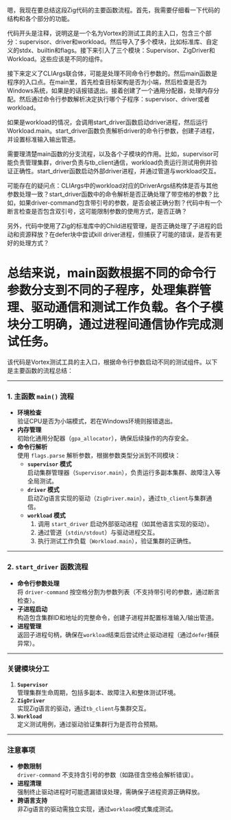 嗯，我现在要总结这段Zig代码的主要函数流程。首先，我需要仔细看一下代码的结构和各个部分的功能。

代码开头是注释，说明这是一个名为Vortex的测试工具的主入口，包含三个部分：supervisor、driver和workload。然后导入了多个模块，比如标准库、自定义的stdx、builtin和flags。接下来引入了三个模块：Supervisor、ZigDriver和Workload。这些应该是不同的组件。

接下来定义了CLIArgs联合体，可能是处理不同命令行参数的。然后main函数是程序的入口点。在main里，首先检查目标架构是否为小端，然后检查是否为Windows系统，如果是的话报错退出。接着创建了一个通用分配器，处理内存分配。然后通过命令行参数解析决定执行哪个子程序：supervisor、driver或者workload。

如果是workload的情况，会调用start_driver函数启动driver进程，然后运行Workload.main。start_driver函数负责解析driver的命令行参数，创建子进程，并设置标准输入输出管道。

需要理清楚main函数的分支流程，以及各个子模块的作用。比如，supervisor可能负责管理集群，driver负责与tb_client通信，workload负责运行测试用例并验证正确性。start_driver函数启动外部driver进程，并通过管道与workload交互。

可能存在的疑问点：CLIArgs中的workload对应的DriverArgs结构体是否与其他参数处理一致？start_driver函数中的命令解析是否正确处理了带空格的参数？比如，如果driver-command包含带引号的参数，是否会被正确分割？代码中有一个断言检查是否包含双引号，这可能限制参数的使用方式，是否正确？

另外，代码中使用了Zig的标准库中的Child进程管理，是否正确处理了子进程的启动和资源释放？在defer块中尝试kill driver进程，但捕获了可能的错误，是否有更好的处理方式？

总结来说，main函数根据不同的命令行参数分支到不同的子程序，处理集群管理、驱动通信和测试工作负载。各个子模块分工明确，通过进程间通信协作完成测试任务。
================================================
该代码是Vortex测试工具的主入口，根据命令行参数启动不同的测试组件。以下是主要函数的流程总结：

---

### **1. 主函数 `main()` 流程**
- **环境检查**  
  验证CPU是否为小端模式，若在Windows环境则报错退出。
- **内存管理**  
  初始化通用分配器（`gpa_allocator`），确保后续操作的内存安全。
- **命令行解析**  
  使用 `flags.parse` 解析参数，根据参数类型分派到不同模块：
  - **`supervisor` 模式**  
    启动集群管理器（`Supervisor.main`），负责运行多副本集群、故障注入等全局测试。
  - **`driver` 模式**  
    启动Zig语言实现的驱动（`ZigDriver.main`），通过`tb_client`与集群通信。
  - **`workload` 模式**  
    1. 调用 `start_driver` 启动外部驱动进程（如其他语言实现的驱动）。  
    2. 通过管道（`stdin/stdout`）与驱动进程交互。  
    3. 执行测试工作负载（`Workload.main`），验证集群的正确性。

---

### **2. `start_driver` 函数流程**
- **命令行参数处理**  
  将 `driver-command` 按空格分割为参数列表（不支持带引号的参数，通过断言检查）。  
- **子进程启动**  
  构造包含集群ID和地址的完整命令，创建子进程并配置标准输入/输出管道。  
- **进程管理**  
  返回子进程句柄，确保在`workload`结束后尝试终止驱动进程（通过`defer`捕获异常）。

---

### **关键模块分工**
1. **`Supervisor`**  
   管理集群生命周期，包括多副本、故障注入和整体测试环境。
2. **`ZigDriver`**  
   实现Zig语言的驱动，通过`tb_client`与集群交互。
3. **`Workload`**  
   定义测试用例，通过驱动验证集群行为是否符合预期。

---

### **注意事项**
- **参数限制**  
  `driver-command` 不支持含引号的参数（如路径含空格会解析错误）。
- **进程清理**  
  强制终止驱动进程时可能遗漏错误处理，需确保子进程资源正确释放。
- **跨语言支持**  
  非Zig语言的驱动需独立实现，通过`workload`模式集成测试。